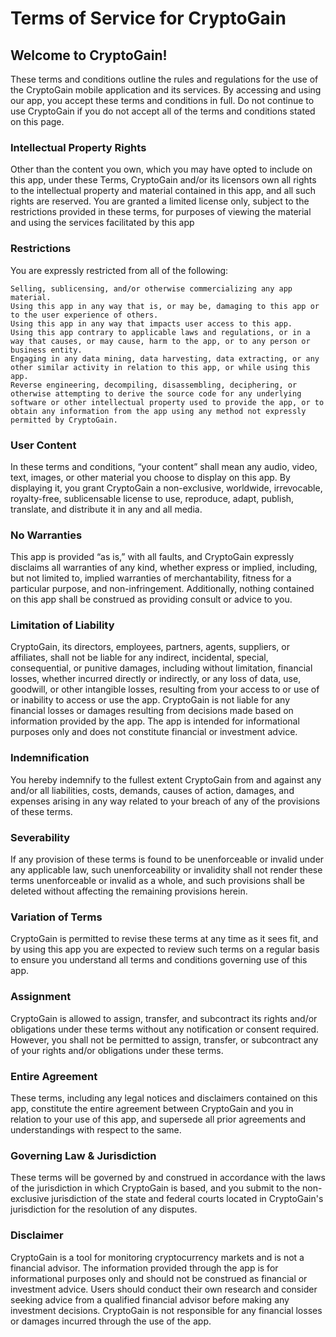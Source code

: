 # Terms of Service for CryptoGain

## Welcome to CryptoGain!

These terms and conditions outline the rules and regulations for the use of the CryptoGain mobile application and its services. By accessing and using our app, you accept these terms and conditions in full. Do not continue to use CryptoGain if you do not accept all of the terms and conditions stated on this page.

### Intellectual Property Rights

Other than the content you own, which you may have opted to include on this app, under these Terms, CryptoGain and/or its licensors own all rights to the intellectual property and material contained in this app, and all such rights are reserved. You are granted a limited license only, subject to the restrictions provided in these terms, for purposes of viewing the material and using the services facilitated by this app

### Restrictions

You are expressly restricted from all of the following:

    Selling, sublicensing, and/or otherwise commercializing any app material.
    Using this app in any way that is, or may be, damaging to this app or to the user experience of others.
    Using this app in any way that impacts user access to this app.
    Using this app contrary to applicable laws and regulations, or in a way that causes, or may cause, harm to the app, or to any person or business entity.
    Engaging in any data mining, data harvesting, data extracting, or any other similar activity in relation to this app, or while using this app.
    Reverse engineering, decompiling, disassembling, deciphering, or otherwise attempting to derive the source code for any underlying software or other intellectual property used to provide the app, or to obtain any information from the app using any method not expressly permitted by CryptoGain.
    
### User Content

In these terms and conditions, “your content” shall mean any audio, video, text, images, or other material you choose to display on this app. By displaying it, you grant CryptoGain a non-exclusive, worldwide, irrevocable, royalty-free, sublicensable license to use, reproduce, adapt, publish, translate, and distribute it in any and all media.

### No Warranties

This app is provided “as is,” with all faults, and CryptoGain expressly disclaims all warranties of any kind, whether express or implied, including, but not limited to, implied warranties of merchantability, fitness for a particular purpose, and non-infringement. Additionally, nothing contained on this app shall be construed as providing consult or advice to you.

### Limitation of Liability

CryptoGain, its directors, employees, partners, agents, suppliers, or affiliates, shall not be liable for any indirect, incidental, special, consequential, or punitive damages, including without limitation, financial losses, whether incurred directly or indirectly, or any loss of data, use, goodwill, or other intangible losses, resulting from your access to or use of or inability to access or use the app. CryptoGain is not liable for any financial losses or damages resulting from decisions made based on information provided by the app. The app is intended for informational purposes only and does not constitute financial or investment advice.

### Indemnification

You hereby indemnify to the fullest extent CryptoGain from and against any and/or all liabilities, costs, demands, causes of action, damages, and expenses arising in any way related to your breach of any of the provisions of these terms.

### Severability

If any provision of these terms is found to be unenforceable or invalid under any applicable law, such unenforceability or invalidity shall not render these terms unenforceable or invalid as a whole, and such provisions shall be deleted without affecting the remaining provisions herein.

###  Variation of Terms

CryptoGain is permitted to revise these terms at any time as it sees fit, and by using this app you are expected to review such terms on a regular basis to ensure you understand all terms and conditions governing use of this app.

### Assignment

CryptoGain is allowed to assign, transfer, and subcontract its rights and/or obligations under these terms without any notification or consent required. However, you shall not be permitted to assign, transfer, or subcontract any of your rights and/or obligations under these terms.

### Entire Agreement

These terms, including any legal notices and disclaimers contained on this app, constitute the entire agreement between CryptoGain and you in relation to your use of this app, and supersede all prior agreements and understandings with respect to the same.

### Governing Law & Jurisdiction

These terms will be governed by and construed in accordance with the laws of the jurisdiction in which CryptoGain is based, and you submit to the non-exclusive jurisdiction of the state and federal courts located in CryptoGain's jurisdiction for the resolution of any disputes.

### Disclaimer

CryptoGain is a tool for monitoring cryptocurrency markets and is not a financial advisor. The information provided through the app is for informational purposes only and should not be construed as financial or investment advice. Users should conduct their own research and consider seeking advice from a qualified financial advisor before making any investment decisions. CryptoGain is not responsible for any financial losses or damages incurred through the use of the app.
